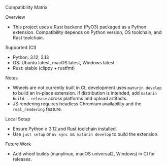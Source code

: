 Compatibility Matrix

Overview
- This project uses a Rust backend (PyO3) packaged as a Python extension. Compatibility depends on Python version, OS toolchain, and Rust toolchain.

Supported (CI)
- Python: 3.12, 3.13
- OS: Ubuntu latest, macOS latest, Windows latest
- Rust: stable (clippy + rustfmt)

Notes
- Wheels are not currently built in CI; development uses `maturin develop` to build an in-place extension. If distribution is intended, add `maturin build --release` across platforms and upload artifacts.
- JS rendering requires headless Chromium availability and the `real_rendering` feature.

Local Setup
- Ensure Python ≥ 3.12 and Rust toolchain installed.
- Use `just setup` or `uv sync && maturin develop` to build the extension.

Future Work
- Add wheel builds (manylinux, macOS universal2, Windows) in CI for releases.
